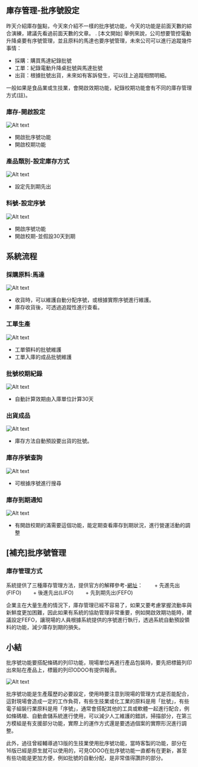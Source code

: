 ## 庫存管理-批序號設定

昨天介紹庫存盤點，今天來介紹不一樣的批序號功能，今天的功能是前面天數的綜合演練，建議先看過前面天數的文章。
.
[本文開始]
舉例來說，公司想要管控電動升降桌要有序號管理，並且原料的馬達也要序號管理，未來公司可以進行追蹤幾件事情：

- 採購：購買馬達紀錄批號
- 工單：紀錄電動升降桌批號與馬達批號
- 出貨：根據批號出貨，未來如有客訴發生，可以往上追蹤相關明細。

一般如果是食品業或生技業，會開啟效期功能，紀錄校期功能會有不同的庫存管理方式(註)。

### 庫存-開啟設定

![Alt text](https://ithelp.ithome.com.tw/upload/images/20230913/20161788LPm63Y9X65.png)

- 開啟批序號功能
- 開啟校期功能

### 產品類別-設定庫存方式

![Alt text](https://ithelp.ithome.com.tw/upload/images/20230913/201617884SRcSgncwG.png)

- 設定先到期先出

### 料號-設定序號

![Alt text](https://ithelp.ithome.com.tw/upload/images/20230913/20161788RI037vTUPb.png)

- 開啟序號功能
- 開啟校期-並假設30天到期

## 系統流程

### 採購原料:馬達

![Alt text](https://ithelp.ithome.com.tw/upload/images/20230913/20161788BQemEWRxoz.png)

- 收貨時，可以維護自動分配序號，或根據實際序號進行維護。
- 庫存收貨後，可透過追蹤性進行查看。

### 工單生產

![Alt text](https://ithelp.ithome.com.tw/upload/images/20230913/20161788bfH03EwMtO.png)

- 工單領料的批號維護
- 工單入庫的成品批號維護

### 批號校期紀錄

![Alt text](https://ithelp.ithome.com.tw/upload/images/20230913/20161788axfhC67toO.png)

- 自動計算效期由入庫單位計算30天

### 出貨成品

![Alt text](https://ithelp.ithome.com.tw/upload/images/20230913/20161788bLYse8neYb.png)

- 庫存方法自動預設要出貨的批號。

### 庫存序號查詢

![Alt text](https://ithelp.ithome.com.tw/upload/images/20230913/20161788nP01mkXWrE.png)

- 可根據序號進行搜尋

### 庫存到期通知

![Alt text](https://ithelp.ithome.com.tw/upload/images/20230913/20161788npHFZqaAtK.png)

- 有開啟校期的滿需要這個功能，能定期查看庫存到期狀況，進行營運活動的調整

## [補充]批序號管理

### 庫存管理方式

系統提供了三種庫存管理方法，提供官方的解釋參考-[網址](https://www.odoo.com/documentation/16.0/applications/inventory_and_mrp/inventory/routes/strategies/removal.html)：
　　+ 先進先出(FIFO)
　　+ 後進先出(LIFO)
　　+ 先到期先出(FEFO)

企業主在大量生產的情況下，庫存管理已經不容易了，如果又要考慮掌握流動率與新鮮度更加困難，因此如果有系統的協助管理非常重要，例如開啟效期功能時，建議設定FEFO，讓現場的人員根據系統提供的序號進行執行，透過系統自動預設領料的功能，減少庫存到期的損失。

## 小結

批序號功能要搭配條碼的列印功能，現場單位再進行產品包裝時，要先把標籤列印出來貼在產品上，標籤的列印ODOO有提供報表。

![Alt text](https://ithelp.ithome.com.tw/upload/images/20230914/20161788W9VY4wbdEG.png)

批序號功能是生產履歷的必要設定，使用時要注意到現場的管理方式是否能配合，這對現場會造成一定的工作負荷，有些生技業或化工業的原料是用「批號」，有些電子組裝行業原料是用「序號」，通常會搭配其他的工具或軟體一起進行配合，例如條碼槍、自動倉儲系統進行使用，可以減少人工維護的錯誤，掃描部分，在第三方模組是有支援部分功能，實際上的運作方式還是要透過個案的實際形況進行調整。

此外，過往曾經輔導過13版的生技業使用批序號功能，當時客製的功能，部分在16版已經是原生就可以使用的，可見ODOO在批序號功能一直都有在更新，甚至有些功能是更加方便，例如批號的自動分配，是非常值得讚許的部分。
